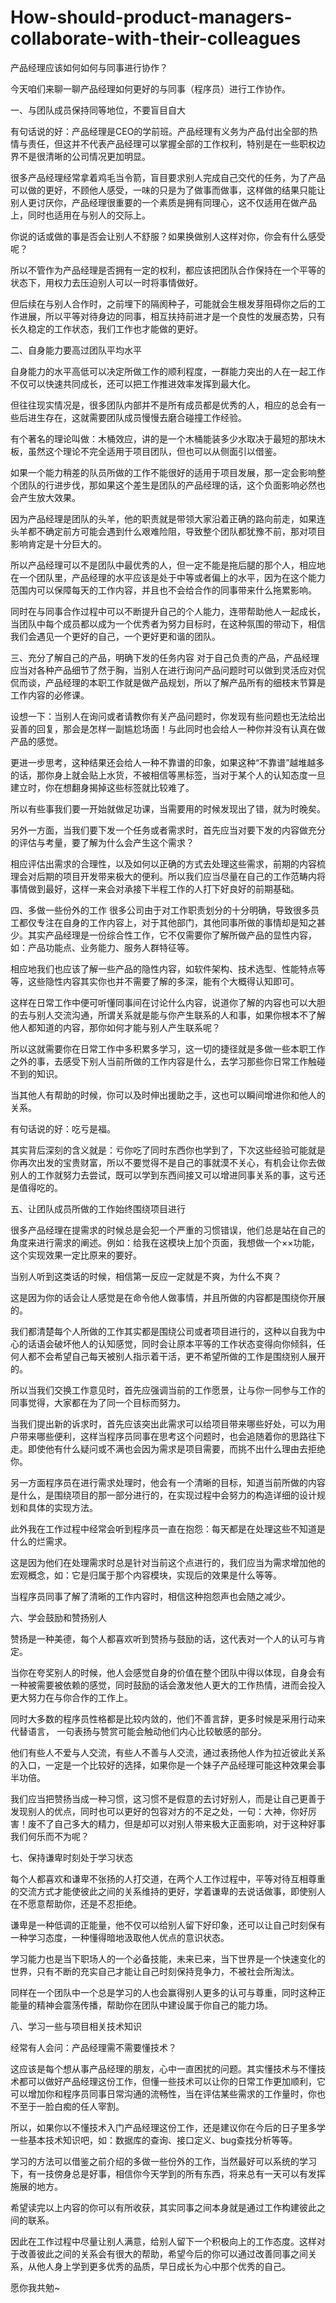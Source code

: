 # How-should-product-managers-collaborate-with-their-colleagues

产品经理应该如何如何与同事进行协作？

今天咱们来聊一聊产品经理如何更好的与同事（程序员）进行工作协作。

一、与团队成员保持同等地位，不要盲目自大

有句话说的好：产品经理是CEO的学前班。产品经理有义务为产品付出全部的热情与责任，但这并不代表产品经理可以掌握全部的工作权利，特别是在一些职权边界不是很清晰的公司情况更加明显。

很多产品经理经常拿着鸡毛当令箭，盲目要求别人完成自己交代的任务，为了产品可以做的更好，不顾他人感受，一味的只是为了做事而做事，这样做的结果只能让别人更讨厌你，产品经理很重要的一个素质是拥有同理心，这不仅适用在做产品上，同时也适用在与别人的交际上。

你说的话或做的事是否会让别人不舒服？如果换做别人这样对你，你会有什么感受呢？

所以不管作为产品经理是否拥有一定的权利，都应该把团队合作保持在一个平等的状态下，用权力去压迫别人可以一时将事情做好。

但后续在与别人合作时，之前埋下的隔阂种子，可能就会生根发芽阻碍你之后的工作进展，所以平等对待身边的同事，相互扶持前进才是一个良性的发展态势，只有长久稳定的工作状态，我们工作也才能做的更好。

二、自身能力要高过团队平均水平

自身能力的水平高低可以决定所做工作的顺利程度，一群能力突出的人在一起工作不仅可以快速共同成长，还可以把工作推进效率发挥到最大化。

但往往现实情况是，很多团队内部并不是所有成员都是优秀的人，相应的总会有一些后进生存在，这就需要团队成员慢慢去磨合碰撞工作经验。

有个著名的理论叫做：木桶效应，讲的是一个木桶能装多少水取决于最短的那块木板，虽然这个理论不完全适用于项目团队，但也可以从侧面引以借鉴。

如果一个能力稍差的队员所做的工作不能很好的适用于项目发展，那一定会影响整个团队的行进步伐，那如果这个差生是团队的产品经理的话，这个负面影响必然也会产生放大效果。

因为产品经理是团队的头羊，他的职责就是带领大家沿着正确的路向前走，如果连头羊都不确定前方可能会遇到什么艰难险阻，导致整个团队都犹豫不前，那对项目影响肯定是十分巨大的。

所以产品经理可以不是团队中最优秀的人，但一定不能是拖后腿的那个人，相应地在一个团队里，产品经理的水平应该是处于中等或者偏上的水平，因为在这个能力范围内可以保障每天的工作内容，并且也不会给合作的同事带来什么拖累影响。

同时在与同事合作过程中可以不断提升自己的个人能力，连带帮助他人一起成长，当团队中每个成员都以成为一个优秀者为努力目标时，在这种氛围的带动下，相信我们会遇见一个更好的自己，一个更好更和谐的团队。

三、充分了解自己的产品，明确下发的任务内容
对于自己负责的产品，产品经理应当对各种产品细节了然于胸，当别人在进行询问产品问题时可以做到灵活应对侃侃而谈，产品经理的本职工作就是做产品规划，所以了解产品所有的细枝末节算是工作内容的必修课。

设想一下：当别人在询问或者请教你有关产品问题时，你发现有些问题也无法给出妥善的回复，那会是怎样一副尴尬场面！与此同时也会给人一种你并没有认真在做产品的感觉。

更进一步思考，这种结果还会给人一种不靠谱的印象，如果这种“不靠谱”越堆越多的话，那你身上就会贴上水货，不被相信等黑标签，当对于某个人的认知态度一旦建立时，你在想翻身揭掉这些标签就比较难了。

所以有些事我们要一开始就做足功课，当需要用的时候发现出了错，就为时晚矣。

另外一方面，当我们要下发一个任务或者需求时，首先应当对要下发的内容做充分的评估与考量，要了解为什么会产生这个需求？

相应评估出需求的合理性，以及如何以正确的方式去处理这些需求，前期的内容梳理会对后期的项目开发带来极大的便利。所以我们应当尽量在自己的工作范畴内将事情做到最好，这样一来会对承接下半程工作的人打下好良好的前期基础。

四、多做一些份外的工作
很多公司由于对工作职责划分的十分明确，导致很多员工都仅专注在自身的工作内容上，对于其他部门，其他同事所做的事情却是知之甚少。其实产品经理是一份综合性工作，它不仅需要你了解所做产品的显性内容，如：产品功能点、业务能力、服务人群特征等。

相应地我们也应该了解一些产品的隐性内容，如软件架构、技术选型、性能特点等等，这些隐性内容其实你也并不需要了解的多深，能有个大概得认知即可。

这样在日常工作中便可听懂同事间在讨论什么内容，说道你了解的内容也可以大胆的去与别人交流沟通，所谓关系就是能与你产生联系的人和事，如果你根本不了解他人都知道的内容，那你如何才能与别人产生联系呢？

所以这就需要你在日常工作中多积累多学习，这一切的捷径就是多做一些本职工作之外的事，去感受下别人当前所做的工作内容是什么，去学习那些你日常工作触碰不到的知识。

当其他人有帮助的时候，你可以及时伸出援助之手，这也可以瞬间增进你和他人的关系。

有句话说的好：吃亏是福。

其实背后深刻的含义就是：亏你吃了同时东西你也学到了，下次这些经验可能就是你再次出发的宝贵财富，所以不要觉得不是自己的事就漠不关心，有机会让你去做别人的工作就努力去尝试，既可以学到东西间接又可以增进同事关系的事，这亏还是值得吃的。

五、让团队成员所做的工作始终围绕项目进行

很多产品经理在提需求的时候总是会犯一个严重的习惯错误，他们总是站在自己的角度来进行需求的阐述。例如：给我在这模块上加个页面，我想做一个××功能，这个实现效果一定比原来的要好。

当别人听到这类话的时候，相信第一反应一定就是不爽，为什么不爽？

这是因为你的话会让人感觉是在命令他人做事情，并且所做的内容都是围绕你开展的。

我们都清楚每个人所做的工作其实都是围绕公司或者项目进行的，这种以自我为中心的话语会破坏他人的认知感觉，同时会让原本平等的工作状态变得向你倾斜，任何人都不会希望自己每天被别人指示着干活，更不希望所做的工作是围绕别人展开的。

所以当我们交换工作意见时，首先应强调当前的工作愿景，让与你一同参与工作的同事觉得，大家都在为了同一个目标而努力。

当我们提出新的诉求时，首先应该突出此需求可以给项目带来哪些好处，可以为用户带来哪些便利，这样当程序员同事在思考这个问题时，也会追随着你的思路往下走。即使他有什么疑问或不满也会因为需求是项目需要，而挑不出什么理由去拒绝你。

另一方面程序员在进行需求处理时，他会有一个清晰的目标，知道当前所做的内容是什么，是围绕项目的那一部分进行的，在实现过程中会努力的构造详细的设计规划和具体的实现方法。

此外我在工作过程中经常会听到程序员一直在抱怨：每天都是在处理这些不知道是什么的烂需求。

这是因为他们在处理需求时总是针对当前这个点进行的，我们应当为需求增加他的宏观概念，如：它是归属于那个内容模块，实现后的效果是什么等等。

当程序员同事了解了清晰的工作内容时，相信这种抱怨声也会随之减少。

六、学会鼓励和赞扬别人

赞扬是一种美德，每个人都喜欢听到赞扬与鼓励的话，这代表对一个人的认可与肯定。

当你在夸奖别人的时候，他人会感觉自身的价值在整个团队中得以体现，自身会有一种被需要被依赖的感觉，同时鼓励的话会激发他人更大的工作热情，进而会投入更大努力在与你合作的工作上。

同时大多数的程序员性格都是比较内敛的，他们不善言辞，更多时候是采用行动来代替语言， 一句表扬与赞赏可能会触动他们内心比较敏感的部分。

他们有些人不爱与人交流，有些人不善与人交流，通过表扬他人作为拉近彼此关系的入口，一定是一个比较好的选择，如果你是一个妹子产品经理可能这种效果会事半功倍。

我们应当把赞扬当成一种习惯，这习惯不是假意的去讨好别人，而是让自己更善于发现别人的优点，同时也可以更好的包容对方的不足之处，一句：大神，你好厉害！废不了自己多大的精力，但是却可以对别人带来极大正面影响，对于这种好事我们何乐而不为呢？

七、保持谦卑时刻处于学习状态

每个人都喜欢和谦卑不张扬的人打交道，在两个人工作过程中，平等对待互相尊重的交流方式才能使彼此之间的关系维持的更好，学着谦卑的去说话做事，即使别人在不愿意帮助你，还是不忍拒绝。

谦卑是一种低调的正能量，他不仅可以给别人留下好印象，还可以让自己时刻保有一种学习态度，一种懂得暗地汲取他人优点的意识状态。

学习能力也是当下职场人的一个必备技能，未来已来，当下世界是一个快速变化的世界，只有不断的充实自己才能让自己时刻保持竞争力，不被社会所淘汰。

同样在一个团队中一个总是学习的人也会赢得别人更多的认可与尊重，同时这种正能量的精神会震荡传播，帮助你在团队中建设属于你自己的能力场。

八、学习一些与项目相关技术知识

经常有人会问：产品经理需不需要懂技术？

这应该是每个想从事产品经理的朋友，心中一直困扰的问题。其实懂技术与不懂技术都可以做好产品经理这份工作，但懂一些技术可以让你的日常工作更加顺利，它可以增加你和程序员同事日常沟通的流畅性，当在评估某些需求的工作量时，你也不至于一脸白痴的任人宰割。

所以，如果你以不懂技术入门产品经理这份工作，还是建议你在今后的日子里多学一些基本技术知识吧，如：数据库的查询、接口定义、bug查找分析等等。

学习的方法可以借鉴之前介绍的多做一些份外的工作，当然最好可以系统的学习下，有一技傍身总是好事，相信你今天学到的所有东西，将来总有一天可以有发挥施展的地方。

希望读完以上内容的你可以有所收获，其实同事之间本身就是通过工作构建彼此之间的联系。

因此在工作过程中尽量让别人满意，给别人留下一个积极向上的工作态度。这样对于改善彼此之间的关系会有很大的帮助，希望今后的你可以通过改善同事之间关系，从他人身上学到更多优秀的品质，早日成长为心中那个优秀的自己。

愿你我共勉~

